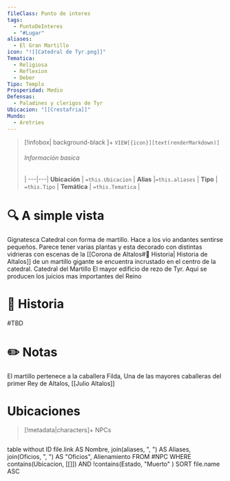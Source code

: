 ```yaml
---
fileClass: Punto de interes
tags:
  - PuntoDeInteres
  - "#Lugar"
aliases:
  - El Gran Martillo
icon: "![[Catedral de Tyr.png]]"
Tematica:
  - Religiosa
  - Reflexion
  - Deber
Tipo: Templo
Prosperidad: Medio
Defensas:
  - Paladines y clerigos de Tyr
Ubicacion: "[[Crestafria]]"
Mundo:
  - Aretries
---
```



> [!infobox| background-black ]+
`VIEW[{icon}][text(renderMarkdown)]`
> ###### Información basica
>  |
> ---|---|
>  **Ubicación** | `=this.Ubicacion` |
> **Alias** |`=this.aliases` |
> **Tipo** | `=this.Tipo` |
> **Temática** | `=this.Tematica` |

# 🔍 A simple vista
Gignatesca Catedral con forma de martillo. Hace a los vio andantes sentirse pequeños. Parece tener varias plantas y esta decorado con distintas vidrieras con escenas de la [[Corona de Altalos#📜 Historia| Historia de Altalos]] de un martillo gigante se encuentra incrustado en el centro de la catedral. Catedral del Martillo
El mayor edificio de rezo de Tyr. Aquí se producen los juicios mas importantes del Reino
# 📜 Historia
#TBD

# ✏️ Notas
 El martillo pertenece a la caballera Filda, Una de las mayores caballeras del primer Rey de Altalos, [[Julio Altalos]]

# Ubicaciones



> [!metadata|characters]+ NPCs
> ```dataview
table without ID file.link AS Nombre, join(aliases, ", ") AS Aliases, join(Oficios, ", ") AS "Oficios", Alienamiento
FROM #NPC
WHERE  contains(Ubicacion, [[]]) AND !contains(Estado, "Muerto" )
SORT file.name ASC